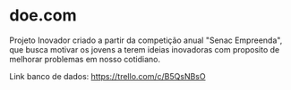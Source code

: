 # doe.com

Projeto Inovador criado a partir da competição anual "Senac Empreenda", que busca motivar os jovens a terem ideias inovadoras com proposito de melhorar problemas em nosso cotidiano.


Link banco de dados: https://trello.com/c/B5QsNBsO
